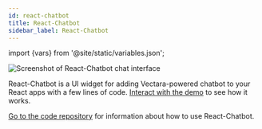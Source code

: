 ```yaml
---
id: react-chatbot
title: React-Chatbot
sidebar_label: React-Chatbot
---
```


import {vars} from '@site/static/variables.json';

![Screenshot of React-Chatbot chat interface](/img/react_chatbot.jpg)

React-Chatbot is a UI widget for adding Vectara-powered chatbot to your React apps with a few lines of
code. [Interact with the demo](https://vectara.github.io/react-chatbot/) to see how it works.

[Go to the code repository](https://github.com/vectara/react-chatbot) for information about
how to use React-Chatbot.
